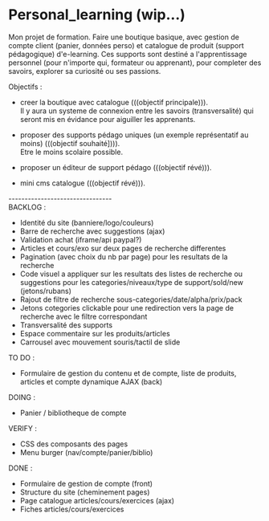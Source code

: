 # Personal_learning (wip...)

Mon projet de formation.
Faire une boutique basique, avec gestion de compte client (panier, données perso) et catalogue de produit (support pédagogique) d'e-learning.
Ces supports sont destiné a l'apprentissage personnel (pour n'importe qui, formateur ou apprenant), pour completer des savoirs, explorer sa curiosité ou ses passions.



Objectifs :

- creer la boutique avec catalogue (((objectif principale))).<br>
    Il y aura un systeme de connexion entre les savoirs (transversalité) qui seront mis en évidance pour aiguiller les apprenants.
    
- proposer des supports pédago uniques (un exemple représentatif au moins) (((objectif souhaité]))).<br>
    Etre le moins scolaire possible.

- proposer un éditeur de support pédago (((objectif révé))).<br>

- mini cms catalogue (((objectif révé))).<br>


--------------------------------<br>
BACKLOG : 

- Identité du site (banniere/logo/couleurs) <br>
- Barre de recherche avec suggestions (ajax) <br>
- Validation achat (iframe/api paypal?) <br>
- Articles et cours/exo sur deux pages de recherche differentes <br>
- Pagination (avec choix du nb par page) pour les resultats de la recherche <br>
- Code visuel a appliquer sur les resultats des listes de recherche ou suggestions pour les categories/niveaux/type de support/sold/new (jetons/rubans) <br>
- Rajout de filtre de recherche sous-categories/date/alpha/prix/pack <br>
- Jetons cotegories clickable pour une redirection vers la page de recherche avec le filtre correspondant <br>
- Transversalité des supports <br>
- Espace commentaire sur les produits/articles <br>
- Carrousel avec mouvement souris/tactil de slide <br>


TO DO :


- Formulaire de gestion du contenu et de compte, liste de produits, articles et compte dynamique AJAX (back) <br>


DOING :

- Panier / bibliotheque de compte <br>


VERIFY :

- CSS des composants des pages <br>
- Menu burger (nav/compte/panier/biblio) <br>


DONE : 

- Formulaire de gestion de compte (front) <br>
- Structure du site (cheminement pages) <br>
- Page catalogue articles/cours/exercices (ajax) <br>
- Fiches articles/cours/exercices
